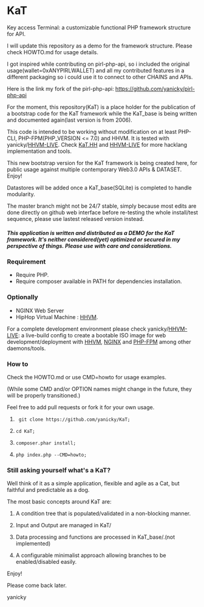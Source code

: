 # KaT
Key access Terminal: a customizable functional PHP framework structure for API.

I will update this repository as a demo for the framework structure. Please check HOWTO.md for usage details.

I got inspired while contributing on pirl-php-api, so i included the original usage(wallet=0xANYPIRLWALLET) and all my contributed features in a different packaging so i could use it to connect to other CHAINS and APIs.

Here is the link my fork of the pirl-php-api: <https://github.com/yanicky/pirl-php-api>

For the moment, this repository(KaT) is a place holder for the publication of a bootstrap code for the KaT framework while the KaT_base is being written and documented again(last version is from 2006). 

This code is intended to be working without modification on at least PHP-CLI, PHP-FPM(PHP_VERSION <= 7.0) and HHVM. It is tested with yanicky/[HHVM-LIVE](https://github.com/yanicky/HHVM-LIVE). Check [KaT.HH](https://github.com/yanicky/KaT.HH) and [HHVM-LIVE](https://github.com/yanicky/HHVM-LIVE) for more hacklang implementation and tools.
 
This new bootstrap version for the KaT framework is being created here, for public usage against multiple contemporary Web3.0 APIs & DATASET. Enjoy!

Datastores will be added once a KaT_base(SQLite) is completed to handle modularity.

The master branch might not be 24/7 stable, simply because most edits are done directly on github web interface before re-testing the whole install/test sequence, please use lastest released version instead. 

##### This application is written and distributed as a DEMO for the KaT framework. It's neither considered(yet) optimized or secured in my perspective of things. Please use with care and considerations.

### Requirement 
* Require PHP.
* Require composer available in PATH for dependencies installation.


### Optionally 
* NGINX Web Server
* HipHop Virtual Machine : [HHVM](https://hhvm.com).

For a complete development environment please check yanicky/[HHVM-LIVE](https://github.com/yanicky/HHVM-LIVE): a live-build config to create a bootable ISO image for web  development/deployment with [HHVM](https://hhvm.com), [NGINX](https://nginx.com) and [PHP-FPM](https://php.net) among other daemons/tools.

### How to
Check the HOWTO.md or use CMD=howto for usage examples.

(While some CMD and/or OPTION names might change in the future, they will be properly transitioned.)

Feel free to add pull requests or fork it for your own usage.

1. ``` git clone https://github.com/yanicky/KaT;```

2. ``` cd KaT; ```

3. ``` composer.phar install; ```

4. ``` php index.php --CMD=howto; ```

### Still asking yourself what's a KaT? 
Well think of it as a simple application, flexible and agile as a Cat, but faithful and predictable as a dog.

The most basic concepts around KaT are:

1. A condition tree that is populated/validated in a non-blocking manner.

2. Input and Output are managed in KaT/ 

3. Data processing and functions are processed in KaT_base/.(not implemented)

4. A configurable minimalist approach allowing branches to be enabled/disabled easily.

Enjoy!

Please come back later.

yanicky
